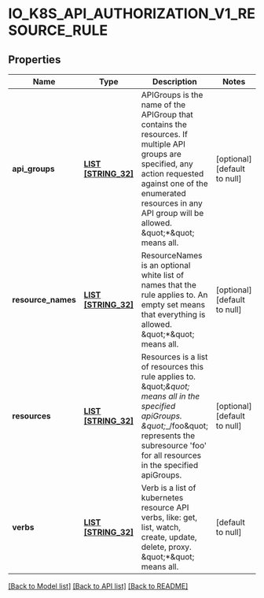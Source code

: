 # IO_K8S_API_AUTHORIZATION_V1_RESOURCE_RULE

## Properties
Name | Type | Description | Notes
------------ | ------------- | ------------- | -------------
**api_groups** | [**LIST [STRING_32]**](STRING_32.md) | APIGroups is the name of the APIGroup that contains the resources.  If multiple API groups are specified, any action requested against one of the enumerated resources in any API group will be allowed.  \&quot;*\&quot; means all. | [optional] [default to null]
**resource_names** | [**LIST [STRING_32]**](STRING_32.md) | ResourceNames is an optional white list of names that the rule applies to.  An empty set means that everything is allowed.  \&quot;*\&quot; means all. | [optional] [default to null]
**resources** | [**LIST [STRING_32]**](STRING_32.md) | Resources is a list of resources this rule applies to.  \&quot;*\&quot; means all in the specified apiGroups.  \&quot;*_/foo\&quot; represents the subresource &#39;foo&#39; for all resources in the specified apiGroups. | [optional] [default to null]
**verbs** | [**LIST [STRING_32]**](STRING_32.md) | Verb is a list of kubernetes resource API verbs, like: get, list, watch, create, update, delete, proxy.  \&quot;*\&quot; means all. | [default to null]

[[Back to Model list]](../README.md#documentation-for-models) [[Back to API list]](../README.md#documentation-for-api-endpoints) [[Back to README]](../README.md)


